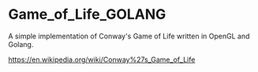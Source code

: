 # Game_of_Life_GOLANG
A simple implementation of Conway's Game of Life written in OpenGL and Golang.

https://en.wikipedia.org/wiki/Conway%27s_Game_of_Life
